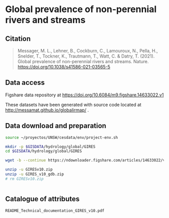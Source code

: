 # Global prevalence of non-perennial rivers and streams


## Citation
> Messager, M. L., Lehner, B., Cockburn, C., Lamouroux, N., Pella, H., Snelder, T., Tockner, K., Trautmann, T., Watt, C. & Datry, T. (2021). Global prevalence of non-perennial rivers and streams. Nature. https://doi.org/10.1038/s41586-021-03565-5

## Data access

Figshare data repository at https://doi.org/10.6084/m9.figshare.14633022.v1

These datasets have been generated with source code located at http://messamat.github.io/globalirmap/ .


## Data download and preparation

```sh
source ~/proyectos/UNSW/cesdata/env/project-env.sh

mkdir -p $GISDATA/hydrology/global/GIRES
cd $GISDATA/hydrology/global/GIRES

wget -b --continue https://ndownloader.figshare.com/articles/14633022/versions/1 --output-document GIRESv10.zip

unzip -u GIRESv10.zip
unzip -u GIRES_v10_gdb.zip
# rm GIRESv10.zip



```

## Catalogue of attributes

`README_Technical_documentation_GIRES_v10.pdf`
